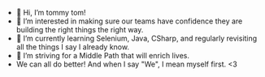 - 👋 Hi, I’m tommy tom!
- 👀 I’m interested in making sure our teams have confidence they are building the right things the right way.
- 🌱 I’m currently learning Selenium, Java, CSharp, and regularly revisiting all the things I say I already know.
- 💞️ I’m striving for a Middle Path that will enrich lives.
- We can all do better!  And when I say "We", I mean myself first.  <3

<!---
tuhsteh/tuhsteh is a ✨ special ✨ repository because its `README.md` (this file) appears on your GitHub profile.
You can click the Preview link to take a look at your changes.
--->
